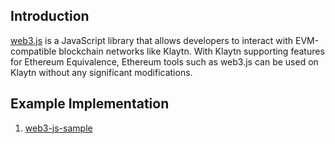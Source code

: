 ## Introduction

[web3.js](https://web3js.readthedocs.io/) is a JavaScript library that allows developers to interact with EVM-compatible blockchain networks like Klaytn. With Klaytn supporting features for Ethereum Equivalence, Ethereum tools such as web3.js can be used on Klaytn without any significant modifications.

## Example Implementation
1. [web3-js-sample](https://github.com/klaytn/examples/tree/main/tools/sdk-and-libraries-for-interacting-with-klaytn-node/viem)
